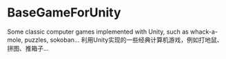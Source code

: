 # BaseGameForUnity
Some classic computer games implemented with Unity, such as whack-a-mole, puzzles, sokoban... 利用Unity实现的一些经典计算机游戏，例如打地鼠、拼图、推箱子... 
